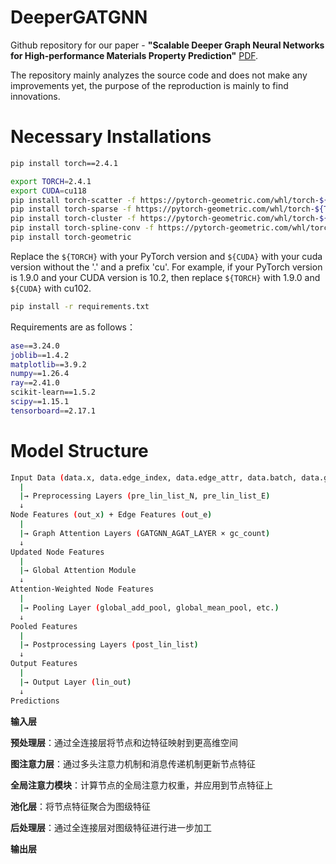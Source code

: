 # DeeperGATGNN

Github repository for our paper - **"Scalable Deeper Graph Neural Networks for High-performance Materials Property Prediction"** [PDF](https://www.cell.com/patterns/pdfExtended/S2666-3899(22)00076-9). 

The repository mainly analyzes the source code and does not make any improvements yet, the purpose of the reproduction is mainly to find innovations.

# Necessary Installations

```bash
pip install torch==2.4.1
```

```bash
export TORCH=2.4.1
export CUDA=cu118
pip install torch-scatter -f https://pytorch-geometric.com/whl/torch-${TORCH}+${CUDA}.html
pip install torch-sparse -f https://pytorch-geometric.com/whl/torch-${TORCH}+${CUDA}.html
pip install torch-cluster -f https://pytorch-geometric.com/whl/torch-${TORCH}+${CUDA}.html
pip install torch-spline-conv -f https://pytorch-geometric.com/whl/torch-${TORCH}+${CUDA}.html
pip install torch-geometric
```

Replace the ```${TORCH}``` with your PyTorch version and ```${CUDA}``` with your cuda version without the '.' and a prefix 'cu'. For example, if your PyTorch version is 1.9.0 and your CUDA version is 10.2, then replace ```${TORCH}``` with 1.9.0 and ```${CUDA}``` with cu102.

```bash
pip install -r requirements.txt
```

Requirements are as follows：

```bash
ase==3.24.0
joblib==1.4.2
matplotlib==3.9.2
numpy==1.26.4
ray==2.41.0
scikit-learn==1.5.2
scipy==1.15.1
tensorboard==2.17.1
```

# Model Structure

```bash
Input Data (data.x, data.edge_index, data.edge_attr, data.batch, data.glob_feat)
  |
  |→ Preprocessing Layers (pre_lin_list_N, pre_lin_list_E)
  ↓
Node Features (out_x) + Edge Features (out_e)
  |
  |→ Graph Attention Layers (GATGNN_AGAT_LAYER × gc_count)
  ↓
Updated Node Features
  |
  |→ Global Attention Module
  ↓
Attention-Weighted Node Features
  |
  |→ Pooling Layer (global_add_pool, global_mean_pool, etc.)
  ↓
Pooled Features
  |
  |→ Postprocessing Layers (post_lin_list)
  ↓
Output Features
  |
  |→ Output Layer (lin_out)
  ↓
Predictions
```

**输入层**

**预处理层**：通过全连接层将节点和边特征映射到更高维空间

**图注意力层**：通过多头注意力机制和消息传递机制更新节点特征

**全局注意力模块**：计算节点的全局注意力权重，并应用到节点特征上

**池化层**：将节点特征聚合为图级特征

**后处理层**：通过全连接层对图级特征进行进一步加工

**输出层**



